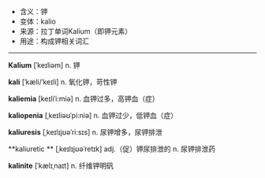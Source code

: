 - <span class="definition">含义：钾</span>
- <span class="definition">变体：kalio</span>
- <span class="definition">来源：拉丁单词Kalium（即钾元素）</span>
- <span class="definition">用途：构成钾相关词汇</span>

---

<span class="vocabulary">**Kalium**</span> [ˈkeɪliəm] n. 钾

<span class="vocabulary">**kali**</span> [ˈkæli/ˈkeɪli] n. 氧化钾，苛性钾

<span class="vocabulary">**kaliemia**</span> [keɪliˈi:miə] n. 血钾过多，高钾血（症）

<span class="vocabulary">**kaliopenia**</span> [ˌkeɪliəʊˈpi:niə] n. 血钾过少，低钾血（症）

<span class="vocabulary">**kaliuresis**</span> [ˌkeɪlɪjʊəˈri:sɪs] n. 尿钾增多，尿钾排泄

<span class="vocabulary">**kaliuretic **</span> [ˌkeɪlɪjʊəˈretɪk] adj.（促）钾尿排泄的 n. 尿钾排泄药

<span class="vocabulary">**kalinite**</span> [ˈkælɪˌnaɪt] n. 纤维钾明矾
